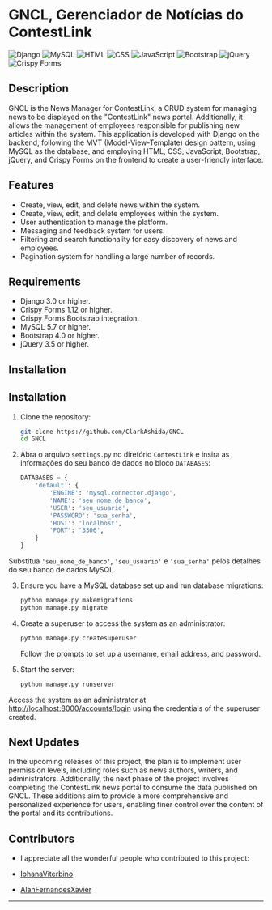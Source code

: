 # GNCL, Gerenciador de Notícias do ContestLink

![Django](https://img.shields.io/badge/Django-3.0%2B-brightgreen)
![MySQL](https://img.shields.io/badge/MySQL-5.7%2B-blue)
![HTML](https://img.shields.io/badge/HTML-5-orange)
![CSS](https://img.shields.io/badge/CSS-3-blue)
![JavaScript](https://img.shields.io/badge/JavaScript-ES6-yellow)
![Bootstrap](https://img.shields.io/badge/Bootstrap-4.0%2B-purple)
![jQuery](https://img.shields.io/badge/jQuery-3.5%2B-blueviolet)
![Crispy Forms](https://img.shields.io/badge/Crispy%20Forms-1.12%2B-green)

## Description

GNCL is the News Manager for ContestLink, a CRUD system for managing news to be displayed on the "ContestLink" news portal. Additionally, it allows the management of employees responsible for publishing new articles within the system. This application is developed with Django on the backend, following the MVT (Model-View-Template) design pattern, using MySQL as the database, and employing HTML, CSS, JavaScript, Bootstrap, jQuery, and Crispy Forms on the frontend to create a user-friendly interface.

## Features

- Create, view, edit, and delete news within the system.
- Create, view, edit, and delete employees within the system.
- User authentication to manage the platform.
- Messaging and feedback system for users.
- Filtering and search functionality for easy discovery of news and employees.
- Pagination system for handling a large number of records.

## Requirements

- Django 3.0 or higher.
- Crispy Forms 1.12 or higher.
- Crispy Forms Bootstrap integration.
- MySQL 5.7 or higher.
- Bootstrap 4.0 or higher.
- jQuery 3.5 or higher.

## Installation

## Installation

1. Clone the repository:

   ```bash
   git clone https://github.com/ClarkAshida/GNCL
   cd GNCL
   ```

2. Abra o arquivo `settings.py` no diretório `ContestLink` e insira as informações do seu banco de dados no bloco `DATABASES`:

   ```python
   DATABASES = {
       'default': {
           'ENGINE': 'mysql.connector.django',
           'NAME': 'seu_nome_de_banco',
           'USER': 'seu_usuario',
           'PASSWORD': 'sua_senha',
           'HOST': 'localhost',
           'PORT': '3306',
       }
   }
   ```

Substitua `'seu_nome_de_banco'`, `'seu_usuario'` e `'sua_senha'` pelos detalhes do seu banco de dados MySQL.

3. Ensure you have a MySQL database set up and run database migrations:

   ```bash
   python manage.py makemigrations
   python manage.py migrate
   ```

4. Create a superuser to access the system as an administrator:

   ```bash
   python manage.py createsuperuser
   ```

   Follow the prompts to set up a username, email address, and password.

5. Start the server:

   ```bash
   python manage.py runserver
   ```

Access the system as an administrator at [http://localhost:8000/accounts/login](http://localhost:8000/accounts/login) using the credentials of the superuser created.

## Next Updates
In the upcoming releases of this project, the plan is to implement user permission levels, including roles such as news authors, writers, and administrators. Additionally, the next phase of the project involves completing the ContestLink news portal to consume the data published on GNCL. These additions aim to provide a more comprehensive and personalized experience for users, enabling finer control over the content of the portal and its contributions.

## Contributors

- I appreciate all the wonderful people who contributed to this project:

- [IohanaViterbino](https://github.com/IohanaViterbino)
- [AlanFernandesXavier](https://github.com/AlanFernandesXavier)

---

